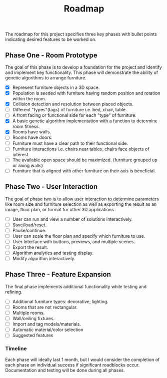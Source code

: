 ﻿---
permalink: /roadmap/
title: "Roadmap"
---
The roadmap for this project specifies three key phases with bullet points indicating desired features to be worked on.

## Phase One - Room Prototype
The goal of this phase is to develop a foundation for the project and identify and implement key functionality. This phase will demonstrate the ability of genetic algorithms to arrange furniture.

 - [x] Represent furniture objects in a 3D space.
 - [x] Population is seeded with furniture having random position and rotation within the room.
 - [x] Collision detection and resolution between placed objects.
 - [ ] Different "types"(tags) of furniture i.e. bed, chair, table.
 - [ ] A front facing or functional side for each "type" of furniture.
 - [x] A basic genetic algorithm implementation with a function to determine room fitness.
 - [x] Rooms have walls. 
 - [ ] Rooms have doors.
 - [ ] Furniture must have a clear path to their functional side.
 - [ ] Furniture interactions i.e. chairs near tables, chairs face objects of interest.
 - [ ] The available open space should be maximized. (furniture grouped up or along walls)
 - [ ] Furniture that is aligned with other furniture on their axis is beneficial.

## Phase Two - User Interaction
The goal of phase two is to allow user interaction to determine parameters like room size and furniture selection as well as exporting the result as an image, floor plan, or format for other 3D applications.

 - [ ] User can run and view a number of solutions interactively.
 - [ ] Save/load/reset.
 - [ ] Pause/continue.
 - [ ] User can scale the floor plan and specify which furniture to use.
 - [ ] User Interface with buttons, previews, and multiple scenes.
 - [ ] Export the result.
 - [ ] Algorithm analytics and testing display.
 - [ ] Modify algorithm interactively.

## Phase Three - Feature Expansion
The final phase implements additional functionality while testing and refining.

 - [ ] Additional furniture types: decorative, lighting.
 - [ ] Rooms that are not rectangular.
 - [ ] Multiple rooms.
 - [ ] Wall/ceiling fixtures.
 - [ ] Import and tag models/materials.
 - [ ] Automatic material/color selection
 - [ ] Suggested features

### Timeline

Each phase will ideally last 1 month, but I would consider the completion of each phase an individual success if significant roadblocks occur. Documentation and testing will be done during all phases.

